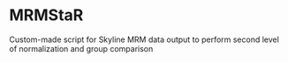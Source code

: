 # MRMStaR
Custom-made script for Skyline MRM data output to perform second level of normalization and group comparison
